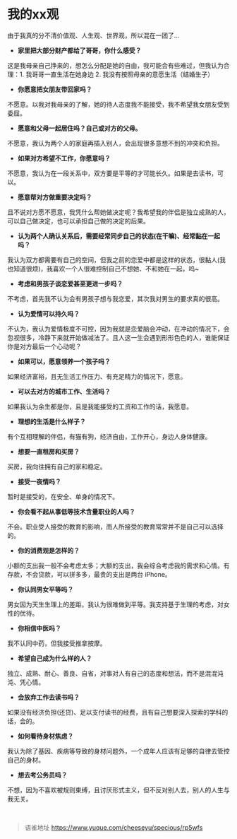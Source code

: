 # 我的xx观
由于我真的分不清价值观、人生观、世界观，所以混在一团了...

- **家里把大部分财产都给了哥哥，你什么感受？**

这是我母亲自己挣来的，想怎么分配是她的自由，我可能会有些难过，但我认为合理：1. 我哥哥一直生活在她身边 2. 我没有按照母亲的意愿生活（结婚生子）

- **你愿意把女朋友带回家吗？**

不愿意。以我对我母亲的了解，她的待人态度我不能接受，我不希望我女朋友受到委屈。

- **愿意和父母一起居住吗？自己或对方的父母。**

不愿意，我认为两个人的家庭再插入别人，会出现很多意想不到的冲突和负担。

- **如果对方希望不工作，你愿意吗？**

不愿意，我认为在一段关系中，双方要是平等的才可能长久。如果是去读书，可以。

- **愿意帮对方做重要决定吗？**

且不说对方愿不愿意，我凭什么帮她做决定呢？我希望我的伴侣是独立成熟的人，可以自己做决定，也可以承担自己做的决定的后果。

- **认为两个人确认关系后，需要经常同步自己的状态(在干嘛)、经常黏在一起吗？**

我认为双方都需要有自己的空间，但我之前的恋爱中都是这样的状态，很黏人(我也知道很烦)，我喜欢一个人很难控制自己不想她、不和她在一起，呜~

- **考虑和男孩子谈恋爱甚至更进一步吗？**

不考虑，首先我不认为会有男孩子想与我恋爱，其次我对男生的要求真的很高。

- **认为爱情可以持久吗？**

不认为，我认为爱情极度不可控，因为我就是恋爱脑会冲动，在冲动的情况下，会忽视很多，冷静下来就开始做减法了。且人这一生会遇到形形色色的人，谁能保证你是对方最后一个心动呢？

- **如果可以，愿意领养一个孩子吗？**

如果经济富裕，且无生活工作压力、有充足精力的情况下，愿意。

- **可以去对方的城市工作、生活吗？**

如果我认为余生都是你，且是我能接受的工资和工作的话，我愿意。

- **理想的生活是什么样子？**

有个互相理解的伴侣，有猫有狗，经济自由，工作开心，身边人身体健康。

- **想要一直租房和买房？**

买房，我向往拥有自己的家和稳定。

- **接受一夜情吗？**

暂时是接受的，在安全、单身的情况下。

- **你会看不起从事低等技术含量职业的人吗？**

不会。职业受人接受的教育的影响，而人所接受的教育常常并不是自己可以选择的。

- **你的消费观是怎样的？**

小额的支出我一般不会考虑太多；大额的支出，我会综合考虑我的需求和心情。有存款，不会贷款，可以拼多多，最贵的支出是两台 iPhone。

- **你认同男女平等吗？**

男女因为天生生理上的差距，我认为很难做到平等。我支持基于生理的考虑，对女性的优待。

- **你相信中医吗？**

我不认同中药，但我接受推拿按摩。

- **希望自己成为什么样的人？**

独立、成熟、耐心、善良、自省，对事对人有自己的态度和想法，而不是混混沌沌、凭心情。

- **会放弃工作去读书吗？**

如果没有经济负担(还贷)、足以支付读书的经费，且有自己想要深入探索的学科的话，会的。

- **如何看待身材焦虑？**

我认为除了基因、疾病等导致的身材问题外，一个成年人应该有足够的自律去管控自己的身材。

- **想去考公务员吗？**

不想，因为不喜欢被规则束缚，且讨厌形式主义，但不反对别人去，别人的人生与我无关。

<br>
  
> 语雀地址 https://www.yuque.com/cheeseyu/specious/rp5wfs